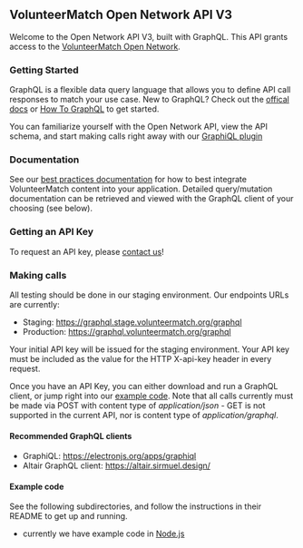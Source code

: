 ## VolunteerMatch Open Network API V3
Welcome to the Open Network API V3, built with GraphQL. This API grants access to the [VolunteerMatch Open Network](https://www.volunteermatch.org).

### Getting Started
GraphQL is a flexible data query language that allows you to define API call responses to match your use case. New to GraphQL? Check out the [offical docs](http://graphql.org) or [How To GraphQL](https://www.howtographql.com) to get started.

You can familiarize yourself with the Open Network API, view the API schema, and start making calls right away with our [GraphiQL plugin](https://www.stage.volunteermatch.org/s/graphiql)

### Documentation
See our [best practices documentation](https://media.volunteermatch.org/docs/api/OpenNetworkAPIv3BestPractices.pdf) for how to best integrate VolunteerMatch content into your application. Detailed query/mutation documentation can be retrieved and viewed with the GraphQL client of your choosing (see below).

### Getting an API Key
To request an API key, please [contact us](https://solutions.volunteermatch.org/contact-us/)!

### Making calls
All testing should be done in our staging environment. Our endpoints URLs are currently:
* Staging: https://graphql.stage.volunteermatch.org/graphql
* Production: https://graphql.volunteermatch.org/graphql

Your initial API key will be issued for the staging environment. Your API key must be included as the value for the HTTP X-api-key header in every request. 

Once you have an API Key, you can either download and run a GraphQL client, or jump right into our [example code](#example-code). Note that all calls currently must be made via POST with content type of *application/json* - GET is not supported in the current API, nor is content type of *application/graphql*.

#### Recommended GraphQL clients
* GraphiQL: https://electronjs.org/apps/graphiql
* Altair GraphQL client: https://altair.sirmuel.design/

#### Example code
See the following subdirectories, and follow the instructions in their README to get up and running.
* currently we have example code in [Node.js](https://github.com/volunteermatch/vm-contrib/edit/master/graphql/nodejs/)
